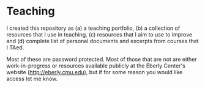 # Teaching
I created this repository as (a) a teaching portfolio, (b) a collection of resources that I use in teaching, (c) resources that I aim to use to improve and (d) complete list of personal documents and excerpts from courses that I TAed.

Most of these are password protected. Most of those that are not are either work-in-progress or resources available publicly at the Eberly Center's website (http://eberly.cmu.edu), but if for some reason you would like access let me know.
